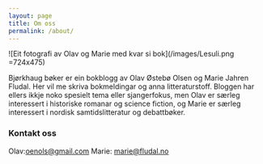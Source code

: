 ```yaml
---
layout: page
title: Om oss
permalink: /about/
---
```

![Eit fotografi av Olav og Marie med kvar si bok](/images/Lesuli.png =724x475)

Bjørkhaug bøker er ein bokblogg av Olav Østebø Olsen og Marie Jahren Fludal. Her vil me skriva bokmeldingar og anna litteraturstoff. Bloggen har ellers ikkje noko spesielt tema eller sjangerfokus, men Olav er særleg interessert i historiske romanar og science fiction, og Marie er særleg interessert i nordisk samtidslitteratur og debattbøker. 

### Kontakt oss

Olav:[oenols@gmail.com](mailto:oenols@gmail.com)
Marie: [marie@fludal.no](mailto:marie@fludal.no)